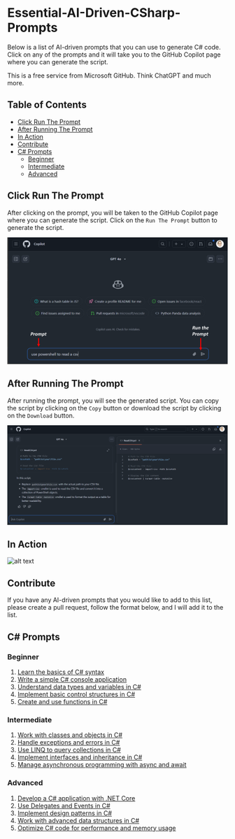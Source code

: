 # Essential-AI-Driven-CSharp-Prompts
Below is a list of AI-driven prompts that you can use to generate C# code. Click on any of the prompts and it will take you to the GitHub Copilot page where you can generate the script.

This is a free service from Microsoft GitHub. Think ChatGPT and much more.

## Table of Contents
- [Click Run The Prompt](#click-run-the-prompt)
- [After Running The Prompt](#after-running-the-prompt)
- [In Action](#in-action)
- [Contribute](#contribute)
- [C# Prompts](#c-prompts)
    - [Beginner](#beginner)
    - [Intermediate](#intermediate)
    - [Advanced](#advanced)

## Click Run The Prompt

After clicking on the prompt, you will be taken to the GitHub Copilot page where you can generate the script. Click on the `Run The Prompt` button to generate the script.

![alt text](/assets/ClickRunPrompt.png)
## After Running The Prompt

After running the prompt, you will see the generated script. You can copy the script by clicking on the `Copy` button or download the script by clicking on the `Download` button.

![alt text](/assets/AfterRunning.png)

## In Action

![alt text](/assets/Essential-PowerShell-Prompts.gif)

## Contribute

If you have any AI-driven prompts that you would like to add to this list, please create a pull request, follow the format below, and I will add it to the list.
## C# Prompts
### Beginner
1. [Learn the basics of C# syntax](https://github.com/copilot?prompt=learn%20the%20basics%20of%20csharp%20syntax)
2. [Write a simple C# console application](https://github.com/copilot?prompt=write%20a%20simple%20csharp%20console%20application)
3. [Understand data types and variables in C#](https://github.com/copilot?prompt=understand%20data%20types%20and%20variables%20in%20csharp)
4. [Implement basic control structures in C#](https://github.com/copilot?prompt=implement%20basic%20control%20structures%20in%20csharp)
5. [Create and use functions in C#](https://github.com/copilot?prompt=create%20and%20use%20functions%20in%20csharp)

### Intermediate
1. [Work with classes and objects in C#](https://github.com/copilot?prompt=work%20with%20classes%20and%20objects%20in%20csharp)
2. [Handle exceptions and errors in C#](https://github.com/copilot?prompt=handle%20exceptions%20and%20errors%20in%20csharp)
3. [Use LINQ to query collections in C#](https://github.com/copilot?prompt=use%20linq%20to%20query%20collections%20in%20csharp)
4. [Implement interfaces and inheritance in C#](https://github.com/copilot?prompt=implement%20interfaces%20and%20inheritance%20in%20csharp)
5. [Manage asynchronous programming with async and await](https://github.com/copilot?prompt=manage%20asynchronous%20programming%20with%20async%20and%20await%20in%20csharp)

### Advanced
1. [Develop a C# application with .NET Core](https://github.com/copilot?prompt=develop%20a%20csharp%20application%20with%20dotnet%20core)
2. [Use Delegates and Events in C#](https://github.com/copilot?prompt=use%20delegates%20and%20events%20in%20csharp)
3. [Implement design patterns in C#](https://github.com/copilot?prompt=implement%20design%20patterns%20in%20csharp)
4. [Work with advanced data structures in C#](https://github.com/copilot?prompt=work%20with%20advanced%20data%20structures%20in%20csharp)
5. [Optimize C# code for performance and memory usage](https://github.com/copilot?prompt=optimize%20csharp%20code%20for%20performance%20and%20memory%20usage)
